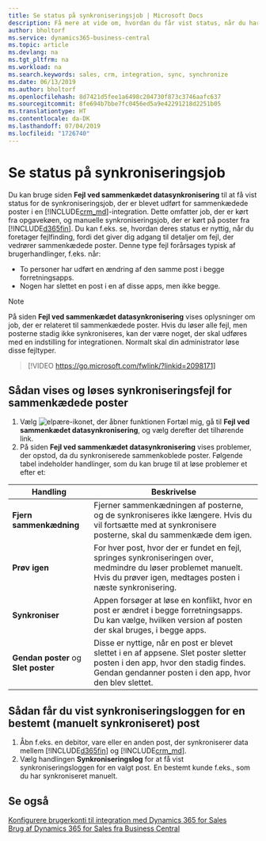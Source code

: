 ```yaml
---
title: Se status på synkroniseringsjob | Microsoft Docs
description: Få mere at vide om, hvordan du får vist status, når du har synkroniseret sammenkædede poster.
author: bholtorf
ms.service: dynamics365-business-central
ms.topic: article
ms.devlang: na
ms.tgt_pltfrm: na
ms.workload: na
ms.search.keywords: sales, crm, integration, sync, synchronize
ms.date: 06/13/2019
ms.author: bholtorf
ms.openlocfilehash: 8d7421d5fee1a6498c204730f873c3746aafc637
ms.sourcegitcommit: 8fe694b7bbe7fc0456ed5a9e42291218d2251b05
ms.translationtype: HT
ms.contentlocale: da-DK
ms.lasthandoff: 07/04/2019
ms.locfileid: "1726740"
---
```

# <a name="view-the-status-of-synchronization-jobs"></a>Se status på synkroniseringsjob
Du kan bruge siden **Fejl ved sammenkædet datasynkronisering** til at få vist status for de synkroniseringsjob, der er blevet udført for sammenkædede poster i en [!INCLUDE[crm_md](includes/crm_md.md)]-integration. Dette omfatter job, der er kørt fra opgavekøen, og manuelle synkroniseringsjob, der er kørt på poster fra [!INCLUDE[d365fin](includes/d365fin_md.md)]. Du kan f.eks. se, hvordan deres status er nyttig, når du foretager fejlfinding, fordi det giver dig adgang til detaljer om fejl, der vedrører sammenkædede poster. Denne type fejl forårsages typisk af brugerhandlinger, f.eks. når:  

* To personer har udført en ændring af den samme post i begge forretningsapps.
* Nogen har slettet en post i en af disse apps, men ikke begge.

> [!Note]
> På siden **Fejl ved sammenkædet datasynkronisering** vises oplysninger om job, der er relateret til sammenkædede poster. Hvis du løser alle fejl, men posterne stadig ikke synkroniseres, kan der være noget, der skal udføres med en indstilling for integrationen. Normalt skal din administrator løse disse fejltyper.   

> [!VIDEO https://go.microsoft.com/fwlink/?linkid=2098171]

## <a name="to-view-and-resolve-synchronization-errors-for-coupled-records"></a>Sådan vises og løses synkroniseringsfejl for sammenkædede poster
1. Vælg ![elpære-ikonet, der åbner funktionen Fortæl mig](media/ui-search/search_small.png "Fortæl mig, hvad du vil foretage dig"), gå til **Fejl ved sammenkædet datasynkronisering**, og vælg derefter det tilhørende link.
2. På siden **Fejl ved sammenkædet datasynkronisering** vises problemer, der opstod, da du synkroniserede sammenkoblede poster. Følgende tabel indeholder handlinger, som du kan bruge til at løse problemer et efter et:

|Handling|Beskrivelse|
|----|----|
|**Fjern sammenkædning**|Fjerner sammenkædningen af posterne, og de synkroniseres ikke længere. Hvis du vil fortsætte med at synkronisere posterne, skal du sammenkæde dem igen.|
|**Prøv igen**|For hver post, hvor der er fundet en fejl, springes synkroniseringen over, medmindre du løser problemet manuelt. Hvis du prøver igen, medtages posten i næste synkronisering.|
|**Synkroniser**|Appen forsøger at løse en konflikt, hvor en post er ændret i begge forretningsapps. Du kan vælge, hvilken version af posten der skal bruges, i begge apps.|
|**Gendan poster** og **Slet poster**|Disse er nyttige, når en post er blevet slettet i en af appsene. Slet poster sletter posten i den app, hvor den stadig findes. Gendan gendanner posten i den app, hvor den blev slettet.|

## <a name="to-view-the-synchronization-log-for-a-specific-manually-synchronized-record"></a>Sådan får du vist synkroniseringsloggen for en bestemt (manuelt synkroniseret) post
1. Åbn f.eks. en debitor, vare eller en anden post, der synkroniserer data mellem [!INCLUDE[d365fin](includes/d365fin_md.md)] og [!INCLUDE[crm_md](includes/crm_md.md)].
2. Vælg handlingen **Synkroniseringslog** for at få vist synkroniseringsloggen for en valgt post. En bestemt kunde f.eks., som du har synkroniseret manuelt.

## <a name="see-also"></a>Se også  
[Konfigurere brugerkonti til integration med Dynamics 365 for Sales](admin-setting-up-integration-with-dynamics-sales.md)  
[Brug af Dynamics 365 for Sales fra Business Central](marketing-integrate-dynamicscrm.md)
